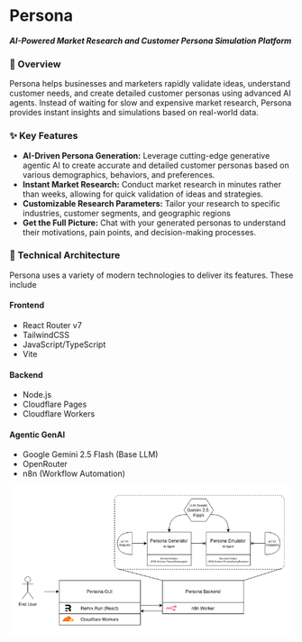 # Persona
***AI-Powered Market Research and Customer Persona Simulation Platform***

### :rocket: Overview

Persona helps businesses and marketers rapidly validate ideas, understand customer needs, and create detailed customer personas using advanced AI agents. Instead of waiting for slow and expensive market research, Persona provides instant insights and simulations based on real-world data.

### :sparkles: Key Features

- **AI-Driven Persona Generation:** Leverage cutting-edge generative agentic AI to create accurate and detailed customer personas based on various demographics, behaviors, and preferences.
- **Instant Market Research:** Conduct market research in minutes rather than weeks, allowing for quick validation of ideas and strategies.
- **Customizable Research Parameters:** Tailor your research to specific industries, customer segments, and geographic regions
- **Get the Full Picture:** Chat with your generated personas to understand their motivations, pain points, and decision-making processes.

### :jigsaw: Technical Architecture
Persona uses a variety of modern technologies to deliver its features. These include
#### Frontend
- React Router v7
- TailwindCSS
- JavaScript/TypeScript
- Vite

#### Backend
- Node.js
- Cloudflare Pages
- Cloudflare Workers

#### Agentic GenAI
- Google Gemini 2.5 Flash (Base LLM)
- OpenRouter
- n8n (Workflow Automation)

![Persona Architecture](./assets/persona_architecture.png)
